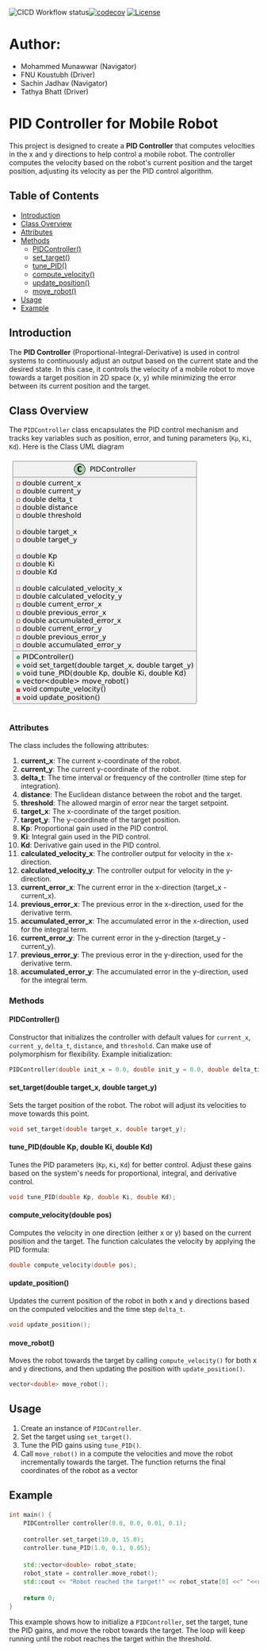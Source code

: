 ![CICD Workflow status](https://github.com/koustubh1012/tdd_pid_controller/actions/workflows/run-unit-test-and-upload-codecov.yml/badge.svg)[![codecov](https://codecov.io/gh/koustubh1012/tdd_pid_controller/graph/badge.svg?token=DEQJ1BYKE9)](https://codecov.io/gh/koustubh1012/tdd_pid_controller) [![License](https://img.shields.io/badge/license-MIT-blue.svg)](LICENSE)

# Author:
- Mohammed Munawwar (Navigator)
- FNU Koustubh (Driver)
- Sachin Jadhav (Navigator)
- Tathya Bhatt (Driver)

# PID Controller for Mobile Robot

This project is designed to create a **PID Controller** that computes velocities in the x and y directions to help control a mobile robot. The controller computes the velocity based on the robot's current position and the target position, adjusting its velocity as per the PID control algorithm.

## Table of Contents
- [Introduction](#introduction)
- [Class Overview](#class-overview)
- [Attributes](#attributes)
- [Methods](#methods)
  - [PIDController()](#pidcontroller)
  - [set_target()](#set_target)
  - [tune_PID()](#tune_pid)
  - [compute_velocity()](#compute_velocity)
  - [update_position()](#update_position)
  - [move_robot()](#move_robot)
- [Usage](#usage)
- [Example](#example)

## Introduction

The **PID Controller** (Proportional-Integral-Derivative) is used in control systems to continuously adjust an output based on the current state and the desired state. In this case, it controls the velocity of a mobile robot to move towards a target position in 2D space (x, y) while minimizing the error between its current position and the target.

## Class Overview

The `PIDController` class encapsulates the PID control mechanism and tracks key variables such as position, error, and tuning parameters (`Kp`, `Ki`, `Kd`). Here is the Class UML diagram

![UML_diagram](class_uml_diag.png)

### Attributes

The class includes the following attributes:

1. **current_x**: The current x-coordinate of the robot.
2. **current_y**: The current y-coordinate of the robot.
3. **delta_t**: The time interval or frequency of the controller (time step for integration).
4. **distance**: The Euclidean distance between the robot and the target.
5. **threshold**: The allowed margin of error near the target setpoint.
6. **target_x**: The x-coordinate of the target position.
7. **target_y**: The y-coordinate of the target position.
8. **Kp**: Proportional gain used in the PID control.
9. **Ki**: Integral gain used in the PID control.
10. **Kd**: Derivative gain used in the PID control.
11. **calculated_velocity_x**: The controller output for velocity in the x-direction.
12. **calculated_velocity_y**: The controller output for velocity in the y-direction.
13. **current_error_x**: The current error in the x-direction (target_x - current_x).
14. **previous_error_x**: The previous error in the x-direction, used for the derivative term.
15. **accumulated_error_x**: The accumulated error in the x-direction, used for the integral term.
16. **current_error_y**: The current error in the y-direction (target_y - current_y).
17. **previous_error_y**: The previous error in the y-direction, used for the derivative term.
18. **accumulated_error_y**: The accumulated error in the y-direction, used for the integral term.

### Methods

#### PIDController()

Constructor that initializes the controller with default values for `current_x`, `current_y`, `delta_t`, `distance`, and `threshold`. Can make use of polymorphism for flexibility. Example initialization:

```cpp
PIDController(double init_x = 0.0, double init_y = 0.0, double delta_time = 0.01, double threshold = 0.1);
```

#### set_target(double target_x, double target_y)

Sets the target position of the robot. The robot will adjust its velocities to move towards this point.

```cpp
void set_target(double target_x, double target_y);
```

#### tune_PID(double Kp, double Ki, double Kd)

Tunes the PID parameters (`Kp`, `Ki`, `Kd`) for better control. Adjust these gains based on the system's needs for proportional, integral, and derivative control.

```cpp
void tune_PID(double Kp, double Ki, double Kd);
```

#### compute_velocity(double pos)

Computes the velocity in one direction (either x or y) based on the current position and the target. The function calculates the velocity by applying the PID formula:

```cpp
double compute_velocity(double pos);
```

#### update_position()

Updates the current position of the robot in both x and y directions based on the computed velocities and the time step `delta_t`.

```cpp
void update_position();
```

#### move_robot()

Moves the robot towards the target by calling `compute_velocity()` for both x and y directions, and then updating the position with `update_position()`.

```cpp
vector<double> move_robot();
```

## Usage

1. Create an instance of `PIDController`.
2. Set the target using `set_target()`.
3. Tune the PID gains using `tune_PID()`.
4. Call `move_robot()` in a compute the velocities and move the robot incrementally towards the target. The function returns the final coordinates of the robot as a vector

## Example

```cpp
int main() {
    PIDController controller(0.0, 0.0, 0.01, 0.1);
    
    controller.set_target(10.0, 15.0);
    controller.tune_PID(1.0, 0.1, 0.05);

    std::vector<double> robot_state;
    robot_state = controller.move_robot();
    std::cout << "Robot reached the target!" << robot_state[0] <<" "<<robot_state[1];
    
    return 0;
}
```

This example shows how to initialize a `PIDController`, set the target, tune the PID gains, and move the robot towards the target. The loop will keep running until the robot reaches the target within the threshold.